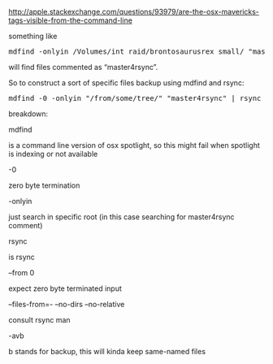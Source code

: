 <http://apple.stackexchange.com/questions/93979/are-the-osx-mavericks-tags-visible-from-the-command-line>

something like

<pre>mdfind -onlyin /Volumes/int_raid/brontosaurusrex_small/ "master4rsync"
</pre>

will find files commented as &#8220;master4rsync&#8221;.

So to construct a sort of specific files backup using mdfind and rsync:

<pre>mdfind -0 -onlyin "/from/some/tree/" "master4rsync" | rsync --from0 --files-from=- --no-dirs --no-relative -avb / /to/backup/dir/</pre>

breakdown:

mdfind

is a command line version of osx spotlight, so this might fail when spotlight is indexing or not available

-0

zero byte termination

-onlyin 

just search in specific root (in this case searching for master4rsync comment)

rsync

is rsync

&#8211;from 0

expect zero byte terminated input

&#8211;files-from=- &#8211;no-dirs &#8211;no-relative

consult rsync man

-avb

b stands for backup, this will kinda keep same-named files